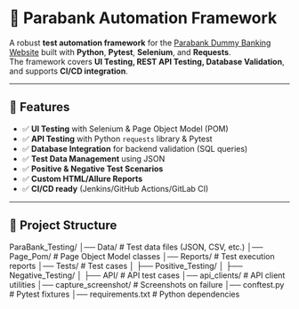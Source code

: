 # 🏦 Parabank Automation Framework

A robust **test automation framework** for the [Parabank Dummy Banking Website](https://parabank.parasoft.com/parabank/index.htm) built with **Python**, **Pytest**, **Selenium**, and **Requests**.  
The framework covers **UI Testing, REST API Testing, Database Validation**, and supports **CI/CD integration**.

---

## 🚀 Features
- ✅ **UI Testing** with Selenium & Page Object Model (POM)  
- ✅ **API Testing** with Python `requests` library & Pytest  
- ✅ **Database Integration** for backend validation (SQL queries)  
- ✅ **Test Data Management** using JSON  
- ✅ **Positive & Negative Test Scenarios**  
- ✅ **Custom HTML/Allure Reports**  
- ✅ **CI/CD ready** (Jenkins/GitHub Actions/GitLab CI)  

---
## 📂 Project Structure

ParaBank_Testing/
│── Data/ # Test data files (JSON, CSV, etc.)
│── Page_Pom/ # Page Object Model classes
│── Reports/ # Test execution reports
│── Tests/ # Test cases
│ ├── Positive_Testing/
│ ├── Negative_Testing/
│ ├── API/ # API test cases
│── api_clients/ # API client utilities
│── capture_screenshot/ # Screenshots on failure
│── conftest.py # Pytest fixtures
│── requirements.txt # Python dependencies
